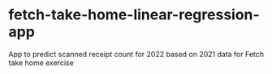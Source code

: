 # fetch-take-home-linear-regression-app
App to predict scanned receipt count for 2022 based on 2021 data for Fetch take home exercise
